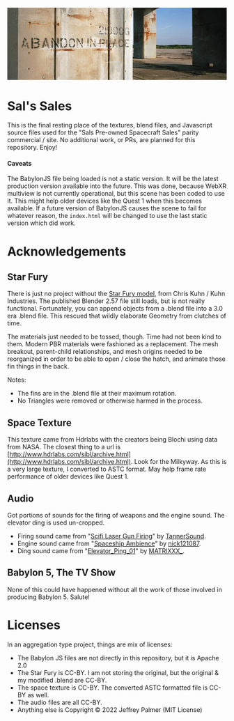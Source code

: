 ![](./images/abandon.jpg)
# Sal's Sales
This is the final resting place of the textures, blend files, and Javascript source files used for the "Sals Pre-owned Spacecraft Sales" parity commercial / site.  No additional work, or PRs, are planned for this repository.  Enjoy!

#### Caveats
The BabylonJS file being loaded is not a static version.  It will be the latest production version available into the future.  This was done, because WebXR multiview is not currently operational, but this scene has been coded to use it.  This might help older devices like the Quest 1 when this becomes available.  If a future version of BabylonJS causes the scene to fail for whatever reason, the `index.html` will be changed to use the last static version which did work.

# Acknowledgements

## Star Fury
There is just no project without the [Star Fury model](https://www.blendswap.com/blends/view/73521), from Chris Kuhn / Kuhn Industries.  The published Blender 2.57 file still loads, but is not really functional. Fortunately, you can append objects from a .blend file into a 3.0 era .blend file.  This rescued that wildly elaborate Geometry from clutches of time.

The materials just needed to be tossed, though.  Time had not been kind to them.  Modern PBR materials were fashioned as a replacement.  The mesh breakout, parent-child relationships, and mesh origins needed to be reorganized in order to be able to open / close the hatch, and animate those fin things in the back.

Notes:
-	The fins are in the .blend file at their maximum rotation.
-	No Triangles were removed or otherwise harmed in the process.

## Space Texture
This texture came from Hdrlabs with the creators being Blochi using data from NASA.  The closest thing to a url is [http://www.hdrlabs.com/sibl/archive.html](http://www.hdrlabs.com/sibl/archive.html).  Look for the Milkyway.  As this is a very large texture, I converted to ASTC format.  May help frame rate performance of older devices like Quest 1.

## Audio
Got portions of sounds for the firing of weapons and the engine sound.  The elevator ding is used un-cropped.

- Firing sound came from "[Scifi Laser Gun Firing](https://freesound.org/s/495054/)" by [TannerSound](https://freesound.org/people/TannerSound/).
- Engine sound came from "[Spaceship Ambience](https://freesound.org/s/234316/)" by [nick121087](https://freesound.org/people/nick121087/).
- Ding sound came from "[Elevator_Ping_01](https://freesound.org/s/459349/)" by [MATRIXXX_](https://freesound.org/people/MATRIXXX_/).

## Babylon 5, The TV Show
None of this could have happened without all the work of those involved in producing Babylon 5.  Salute!

# Licenses
In an aggregation type project, things are mix of licenses:
- The Babylon JS files are not directly in this repository, but it is Apache 2.0
- The Star Fury is CC-BY.  I am not storing the original, but the original & my modified .blend are CC-BY.
- The space texture is CC-BY.  The converted ASTC formatted file is CC-BY as well.
- The audio files are all CC-BY.
- Anything else is Copyright © 2022 Jeffrey Palmer (MIT License)